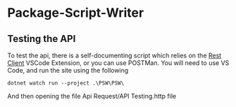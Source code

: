 # Package-Script-Writer

## Testing the API

To test the api, there is a self-documenting script which relies on the [Rest Client](https://marketplace.visualstudio.com/items?itemName=humao.rest-client) VSCode Extension, or you can use POSTMan. You will need to use VS Code, and run the site using the following

    dotnet watch run --project .\PSW\PSW\

And then opening the file Api Request/API Testing.http file

